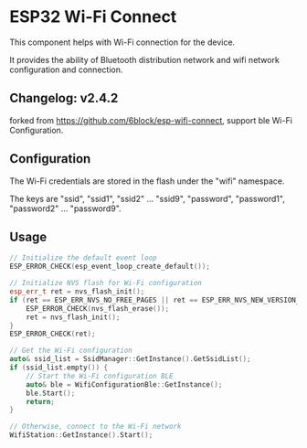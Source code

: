 # ESP32 Wi-Fi Connect

This component helps with Wi-Fi connection for the device.

It provides the ability of Bluetooth distribution network and wifi network configuration and connection.

## Changelog: v2.4.2
forked from https://github.com/6block/esp-wifi-connect, support ble Wi-Fi Configuration.


## Configuration

The Wi-Fi credentials are stored in the flash under the "wifi" namespace.

The keys are "ssid", "ssid1", "ssid2" ... "ssid9", "password", "password1", "password2" ... "password9".

## Usage

```cpp
// Initialize the default event loop
ESP_ERROR_CHECK(esp_event_loop_create_default());

// Initialize NVS flash for Wi-Fi configuration
esp_err_t ret = nvs_flash_init();
if (ret == ESP_ERR_NVS_NO_FREE_PAGES || ret == ESP_ERR_NVS_NEW_VERSION_FOUND) {
    ESP_ERROR_CHECK(nvs_flash_erase());
    ret = nvs_flash_init();
}
ESP_ERROR_CHECK(ret);

// Get the Wi-Fi configuration
auto& ssid_list = SsidManager::GetInstance().GetSsidList();
if (ssid_list.empty()) {
    // Start the Wi-Fi configuration BLE
    auto& ble = WifiConfigurationBle::GetInstance();
    ble.Start();
    return;
}

// Otherwise, connect to the Wi-Fi network
WifiStation::GetInstance().Start();
```

